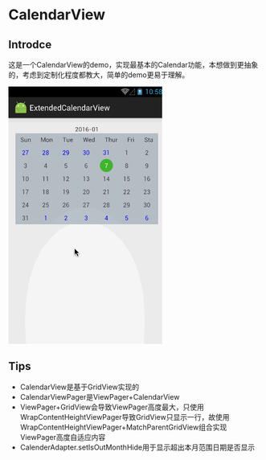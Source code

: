 # CalendarView

## Introdce

这是一个CalendarView的demo，实现最基本的Calendar功能，本想做到更抽象的，考虑到定制化程度都教大，简单的demo更易于理解。

![](./snapshot/snapshot.gif)

## Tips

* CalendarView是基于GridView实现的
* CalendarViewPager是ViewPager+CalendarView
* ViewPager+GridView会导致ViewPager高度最大，只使用WrapContentHeightViewPager导致GridView只显示一行，故使用WrapContentHeightViewPager+MatchParentGridView组合实现ViewPager高度自适应内容
* CalenderAdapter.setIsOutMonthHide用于显示超出本月范围日期是否显示

